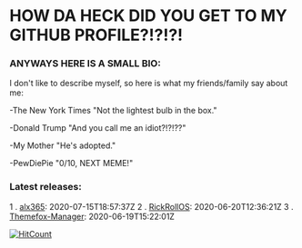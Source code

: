 # HOW DA HECK DID YOU GET TO MY GITHUB PROFILE?!?!?!
### ANYWAYS HERE IS A SMALL BIO:
 I don't like to describe myself, so here is what my friends/family say about me:

 -The New York Times "Not the lightest bulb in the box."
 
 -Donald Trump "And you call me an idiot?!?!??"
 
 -My Mother "He's adopted."
 
 -PewDiePie "0/10, NEXT MEME!"
 

### Latest releases:
 1 . [alx365](https://github.com/alx365/alx365): 2020-07-15T18:57:37Z
 2 . [RickRollOS](https://github.com/alx365/RickRollOS): 2020-06-20T12:36:21Z
 3 . [Themefox-Manager](https://github.com/alx365/Themefox-Manager): 2020-06-19T15:22:01Z


[![HitCount](http://hits.dwyl.com/alx365/alx365.svg)](http://hits.dwyl.com/alx365/alx365)
